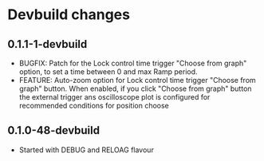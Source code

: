 
# Devbuild  changes

## 0.1.1-1-devbuild
  - BUGFIX: Patch for the Lock control time trigger "Choose from graph" option,
            to set a time between 0 and max Ramp period.
  - FEATURE: Auto-zoom option for Lock control time trigger "Choose from graph" button.
             When enabled, if you click "Choose from graph" button the external trigger
             ans oscilloscope plot is configured for recommended conditions for position choose

## 0.1.0-48-devbuild
  - Started with DEBUG and RELOAG flavour
